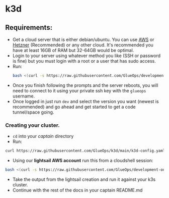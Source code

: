 # k3d


## Requirements:
- Get a cloud server that is either debian/ubuntu. You can use [AWS](https://cde.glueops.dev) or [Hetzner](https://www.hetzner.com/) (Recommended) or any other cloud. It's recommended you have at least 16GB of RAM but 32-64GB would be optimal.
- Login to your server using whatever method you like (SSH or password is fine) but you must login with a root or a user that has sudo access.
- Run:
  ```bash
  bash <(curl -s https://raw.githubusercontent.com/GlueOps/development-only-utilities/main/tools/developer-setup/linux-setup.sh)
  ```
- Once you finish following the prompts and the server reboots, you will need to connect to it using your private ssh key with the `glueops` username.
- Once logged in just run `dev` and select the version you want (newest is recommended) and go ahead and get started to get a code tunnel/space going.



### Creating your cluster.

- `cd` into your _captain_ directory
- Run:
```bash
curl https://raw.githubusercontent.com/GlueOps/k3d/main/k3d-config.yaml -o k3d-config.yaml && k3d cluster create --config k3d-config.yaml
```
- Using our **lightsail AWS account** run this from a cloudshell session:
```bash
bash <(curl -s https://raw.githubusercontent.com/GlueOps/development-only-utilities/main/tools/aws/lightsail.sh)
```
- Take the output from the lightsail creation and run it against your k3s cluster.
- Continue with the rest of the docs in your captain README.md
